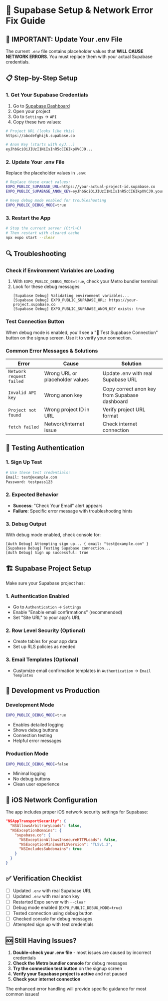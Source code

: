 # 🔧 Supabase Setup & Network Error Fix Guide

## 🚨 **IMPORTANT: Update Your .env File**

The current `.env` file contains placeholder values that **WILL CAUSE NETWORK ERRORS**. You must replace them with your actual Supabase credentials.

## 📋 **Step-by-Step Setup**

### **1. Get Your Supabase Credentials**

1. Go to [Supabase Dashboard](https://app.supabase.com)
2. Open your project
3. Go to `Settings` → `API`
4. Copy these two values:

```bash
# Project URL (looks like this)
https://abcdefghijk.supabase.co

# Anon Key (starts with eyJ...)
eyJhbGciOiJIUzI1NiIsInR5cCI6IkpXVCJ9...
```

### **2. Update Your .env File**

Replace the placeholder values in `.env`:

```bash
# Replace these exact values:
EXPO_PUBLIC_SUPABASE_URL=https://your-actual-project-id.supabase.co
EXPO_PUBLIC_SUPABASE_ANON_KEY=eyJhbGciOiJIUzI1NiIsInR5cCI6IkpXVCJ9.your-actual-anon-key

# Keep debug mode enabled for troubleshooting
EXPO_PUBLIC_DEBUG_MODE=true
```

### **3. Restart the App**

```bash
# Stop the current server (Ctrl+C)
# Then restart with cleared cache
npx expo start --clear
```

## 🔍 **Troubleshooting**

### **Check if Environment Variables are Loading**

1. With `EXPO_PUBLIC_DEBUG_MODE=true`, check your Metro bundler terminal
2. Look for these debug messages:
   ```
   [Supabase Debug] Validating environment variables...
   [Supabase Debug] EXPO_PUBLIC_SUPABASE_URL: https://your-project.supabase.co
   [Supabase Debug] EXPO_PUBLIC_SUPABASE_ANON_KEY exists: true
   ```

### **Test Connection Button**

When debug mode is enabled, you'll see a "🔧 Test Supabase Connection" button on the signup screen. Use it to verify your connection.

### **Common Error Messages & Solutions**

| Error | Cause | Solution |
|-------|-------|----------|
| `Network request failed` | Wrong URL or placeholder values | Update .env with real Supabase URL |
| `Invalid API key` | Wrong anon key | Copy correct anon key from Supabase dashboard |
| `Project not found` | Wrong project ID in URL | Verify project URL format |
| `fetch failed` | Network/internet issue | Check internet connection |

## 🧪 **Testing Authentication**

### **1. Sign Up Test**
```bash
# Use these test credentials:
Email: test@example.com
Password: testpass123
```

### **2. Expected Behavior**
- **Success**: "Check Your Email" alert appears
- **Failure**: Specific error message with troubleshooting hints

### **3. Debug Output**
With debug mode enabled, check console for:
```
[Auth Debug] Attempting sign up... { email: "test@example.com" }
[Supabase Debug] Testing Supabase connection...
[Auth Debug] Sign up successful: true
```

## 🏗️ **Supabase Project Setup**

Make sure your Supabase project has:

### **1. Authentication Enabled**
- Go to `Authentication` → `Settings`
- Enable "Enable email confirmations" (recommended)
- Set "Site URL" to your app's URL

### **2. Row Level Security (Optional)**
- Create tables for your app data
- Set up RLS policies as needed

### **3. Email Templates (Optional)**
- Customize email confirmation templates in `Authentication` → `Email Templates`

## 🔧 **Development vs Production**

### **Development Mode**
```bash
EXPO_PUBLIC_DEBUG_MODE=true
```
- Enables detailed logging
- Shows debug buttons
- Connection testing
- Helpful error messages

### **Production Mode**
```bash
EXPO_PUBLIC_DEBUG_MODE=false
```
- Minimal logging
- No debug buttons
- Clean user experience

## 📱 **iOS Network Configuration**

The app includes proper iOS network security settings for Supabase:

```json
"NSAppTransportSecurity": {
  "NSAllowsArbitraryLoads": false,
  "NSExceptionDomains": {
    "supabase.co": {
      "NSExceptionAllowsInsecureHTTPLoads": false,
      "NSExceptionMinimumTLSVersion": "TLSv1.2",
      "NSIncludesSubdomains": true
    }
  }
}
```

## ✅ **Verification Checklist**

- [ ] Updated `.env` with real Supabase URL
- [ ] Updated `.env` with real anon key  
- [ ] Restarted Expo server with `--clear`
- [ ] Debug mode enabled (`EXPO_PUBLIC_DEBUG_MODE=true`)
- [ ] Tested connection using debug button
- [ ] Checked console for debug messages
- [ ] Attempted sign up with test credentials

## 🆘 **Still Having Issues?**

1. **Double-check your .env file** - most issues are caused by incorrect credentials
2. **Check the Metro bundler console** for debug messages
3. **Try the connection test button** on the signup screen
4. **Verify your Supabase project is active** and not paused
5. **Check your internet connection**

The enhanced error handling will provide specific guidance for most common issues!